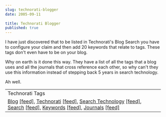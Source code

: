 ```yaml
---
slug: technorati-blogger
date: 2005-09-11
 
title: Technorati Blogger
published: true
---
```

I have just discovered that to be listed in Technorati's Blog Search you have to configure your claim and then add 20 keywords that relate to tags.  These tags don't even have to be on your blog.<p />Why on earth is it done this way.  They have a list of all the tags that a blog uses and all the journals that cross reference each other, so why can't they use this information instead of stepping back 5 years in search technology.<p />Ah well.<p /><table class="TechnoratiHead TagHeader">
<tr><td>Technorati Tags</td></tr>
<tr class="Technorati"><td>
<a href="https://paul.kinlan.me/tags/Blog" class="Tag" rel="tag">Blog</a> <a href="http://feeds.technorati.com/feed/posts/tag/Blog" class="Tag">[feed]</a>, <a href="https://paul.kinlan.me/tags/Technorati" class="Tag" rel="tag">Technorati</a> <a href="http://feeds.technorati.com/feed/posts/tag/Technorati" class="Tag">[feed]</a>, <a href="https://paul.kinlan.me/tags/Search%20Technology" class="Tag" rel="tag">Search Technology</a> <a href="http://feeds.technorati.com/feed/posts/tag/Search%20Technology" class="Tag">[feed]</a>, <a href="https://paul.kinlan.me/tags/Search" class="Tag" rel="tag">Search</a> <a href="http://feeds.technorati.com/feed/posts/tag/Search" class="Tag">[feed]</a>, <a href="https://paul.kinlan.me/tags/Keywords" class="Tag" rel="tag">Keywords</a> <a href="http://feeds.technorati.com/feed/posts/tag/Keywords" class="Tag">[feed]</a>, <a href="https://paul.kinlan.me/tags/Journals" class="Tag" rel="tag">Journals</a> <a href="http://feeds.technorati.com/feed/posts/tag/Journals" class="Tag">[feed]</a>
</td></tr>
</table><div class="blogger-post-footer"><img class="posterous_download_image" src="https://blogger.googleusercontent.com/tracker/8109338-112643716448998446?l=www.kinlan.co.uk%2Findex.html" height="1" alt="" width="1" /></div>

